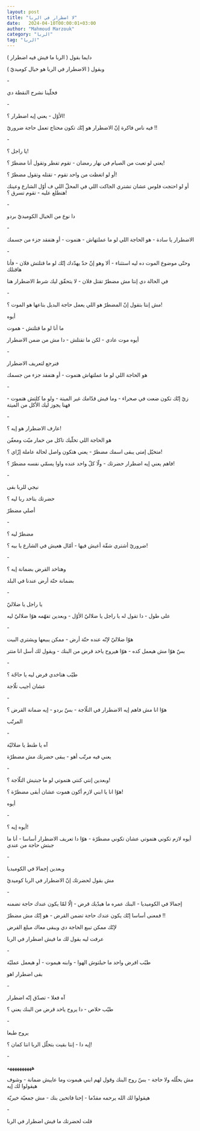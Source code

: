 ```yaml
---
layout: post
title: "لا اضطرار في الربا"
date:   2024-04-10T00:00:01+03:00
author: "Mahmoud Marzouk"
category: "الربا"
tag: "الربا"
---
```



دايما بقول ( الربا ما فيش فيه اضطرار )

وبقول ( الاضطرار في الربا هو خيال كوميديّ )

\-

فخلّينا نشرح النقطة دي

\-

الأوّل - يعني إيه اضطرار ؟!

فيه ناس فاكرة إنّ الاضطرار هو إنّك تكون محتاج تعمل حاجة
ضروريّ !!

\-

يا راجل ؟!

يعني لو تعبت من الصيام في نهار رمضان - تقوم تفطر وتقول
أنا مضطرّ ؟!

أو لو اتغظت من واحد تقوم - تقتله وتقول مضطرّ ؟!

أو لو احتجت فلوس عشان تشتري الجاكت اللي في المحلّ اللي ف
أوّل الشارع وعينك هتطلع عليه - تقوم تسرق ؟!

\-

دا نوع من الخيال الكوميديّ بردو

\-

الاضطرار يا سادة - هو الحاجة اللي لو ما عملتهاش -
هتموت - أو هتفقد جزء من جسمك

\-

وحتّى موضوع الموت ده ليه استثناء - ألا وهو إنّ حدّ يهدّدك
إنّك لو ما قتلتش فلان - فأنا هاقتلك

في الحالة دي إنتا مش مضطرّ تقتل فلان - لا يتحقّق ليك شرط
الاضطرار هنا

\-

مش إنتا بتقول إنّ المضطرّ هو اللي يعمل حاجة البديل بتاعها
هو الموت ؟!

أيوه

ما أنا لو ما قتلتش - هموت

أيوه موت عادي - لكن ما تقتلش - دا مش من ضمن
الاضطرار

\-

فنرجع لتعريف الاضطرار

هو الحاجة اللي لو ما عملتهاش هتموت - أو هتفقد جزء من
جسمك

\-

زيّ إنّك تكون ضعت في صحراء - وما فيش قدّامك غير الميتة -
ولو ما كلتش هتموت - فهنا يجوز ليك الأكل من الميتة

\-

عارف الاضطرار هو إيه ؟!

هو الحاجة اللي تخلّيك تاكل من حمار ميّت ومعفّن

متخيّل إمتى يبقى اسمك مضطرّ - يعني هتكون واصل لحالة عاملة
إزّاي ؟!

فاهم يعني إيه اضطرار حضرتك - ولّا كلّ واحد عنده واوا يسمّي
نفسه مضطرّ ؟!

\-

نيجي للربا بقى

حضرتك بتاخد ربا ليه ؟

أصلي مضطرّ

\-

مضطرّ ليه ؟

ضروريّ أشتري شقّة أعيش فيها - أمّال هعيش في الشارع يا بيه
؟!

\-

وهتاخد القرض بضمانة إيه ؟

بضمانة حتّة أرض عندنا في البلد

\-

يا راجل يا ضلاليّ

على طول - دا تقول له يا راجل يا ضلاليّ الأوّل - وبعدين
تفهّمه هوّا ضلاليّ ليه

\-

هوّا ضلاليّ لإنّه عنده حتّة أرض - ممكن يبيعها ويشتري
البيت

بسّ هوّا مش هيعمل كده - هوّا هيروح ياخد قرض من البنك -
ويقول لك أسل انا متتر

\-

طيّب هتاخدي قرض ليه يا حاجّة ؟

عشان أجيب تلّاجة

\-

هوّا انا مش فاهم إيه الاضطرار في التلّاجة - بسّ بردو - إيه
ضمانة القرض ؟

المرتّب

\-

آه يا طنط يا ضلاليّة

يعني فيه مرتّب أهو - يبقى حضرتك مش مضطرّة

\-

وبعدين إنتي كنتي هتموتي لو ما جبتيش التلّاجة ؟!

هوّا انا يا ابني لازم أكون هموت عشان أبقى مضطرّة ؟!

أيوه

\-

أيوه إيه ؟!

أيوه لازم تكوني هتموتي عشان تكوني مضطرّة - هوّا دا تعريف
الاضطرار أساسا - أنا ما جبتش حاجة من عندي

\-

وبعدين إجمالا في الكوميديا

مش بقول لحضرتك إنّ الاضطرار في الربا كوميديّ

\-

إجمالا في الكوميديا - البنك عمره ما هيدّيك قرض - إلّا لمّا
يكون عندك حاجة تضمنه

فمعنى أساسا إنّك يكون عندك حاجة تضمن القرض - هو إنّك مش
مضطرّ !!

لإنّك ممكن تبيع الحاجة دي ويبقى معاك مبلغ القرض

عرفت ليه بقول لك ما فيش اضطرار في الربا

\-

طيّب افرض واحد ما حيلتوش الهوا - وابنه هيموت - أو هيعمل
عمليّة

بقى اضطرار اهو

\-

آه فعلا - تصدّق إنّه اضطرار

طيّب خلاص - دا يروح ياخد قرض من البنك يعني ؟

\-

يروح طبعا

إيه دا - إنتا بقيت بتحلّل الربا انتا كمان ؟!

\-

ههههههههههه

مش بحلّله ولا حاجة - بسّ روح البنك وقول لهم ابني هيموت وما
عاييش ضمانة - وشوف هيقولوا لك إيه

هيقولوا لك الله يرحمه مقدّما - إحنا فاتحين بنك - مش جمعيّة
خيريّة

\-

قلت لحضرتك ما فيش اضطرار في الربا
